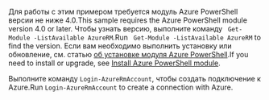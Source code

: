 <span data-ttu-id="04212-101">Для работы с этим примером требуется модуль Azure PowerShell версии не ниже 4.0.</span><span class="sxs-lookup"><span data-stu-id="04212-101">This sample requires the Azure PowerShell module version 4.0 or later.</span></span> <span data-ttu-id="04212-102">Чтобы узнать версию, выполните команду ` Get-Module -ListAvailable AzureRM`.</span><span class="sxs-lookup"><span data-stu-id="04212-102">Run ` Get-Module -ListAvailable AzureRM` to find the version.</span></span> <span data-ttu-id="04212-103">Если вам необходимо выполнить установку или обновление, см. статью [об установке модуля Azure PowerShell](/powershell/azure/install-azurerm-ps).</span><span class="sxs-lookup"><span data-stu-id="04212-103">If you need to install or upgrade, see [Install Azure PowerShell module](/powershell/azure/install-azurerm-ps).</span></span> 

<span data-ttu-id="04212-104">Выполните команду `Login-AzureRmAccount`, чтобы создать подключение к Azure.</span><span class="sxs-lookup"><span data-stu-id="04212-104">Run `Login-AzureRmAccount` to create a connection with Azure.</span></span> 
